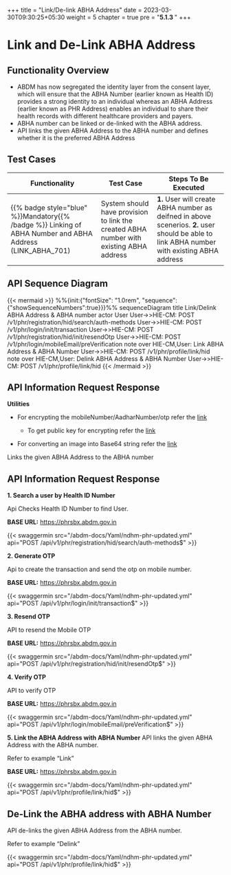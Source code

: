 +++
title = "Link/De-link ABHA Address"
date = 2023-03-30T09:30:25+05:30
weight = 5
chapter = true
pre = "<b>5.1.3 </b>"
+++

# Link and De-Link ABHA Address

## Functionality Overview 

- ABDM has now segregated the identity layer from the consent layer, which will ensure that the ABHA Number (earlier known as Health ID) provides a strong identity   to an individual whereas an ABHA Address (earlier known as PHR Address) enables an individual to share their health records with different healthcare providers and payers.
- ABHA number can be linked or de-linked with the ABHA address. 
- API links the given ABHA Address to the ABHA number and defines whether it is the preferred ABHA Address

## Test Cases

Functionality|Test Case|Steps To Be Executed|
| ----- | ----- | ----- |
{{% badge style="blue" %}}Mandatory{{% /badge %}} Linking of ABHA Number and ABHA Address (LINK_ABHA_701)|System should have provision to link the  created ABHA  number with existing ABHA address |**1.** User will create ABHA  number as deifned in above scenerios. **2.** user should be able to link ABHA  number with existing ABHA address 

## API Sequence Diagram

{{< mermaid >}}
%%{init:{"fontSize": "1.0rem", "sequence":{"showSequenceNumbers":true}}}%%
sequenceDiagram
title Link/Delink ABHA Address & ABHA number
actor User
User->>HIE-CM: POST /v1/phr/registration/hid/search/auth-methods
User->>HIE-CM: POST /v1/phr/login/init/transaction
User->>HIE-CM: POST /v1/phr/registration/hid/init/resendOtp
User->>HIE-CM: POST /v1/phr/login/mobileEmail/preVerification
note over HIE-CM,User: Link ABHA Address & ABHA Number
User->>HIE-CM: POST /v1/phr/profile/link/hid
note over HIE-CM,User: Delink ABHA Address & ABHA Number
User->>HIE-CM: POST /v1/phr/profile/link/hid
{{< /mermaid >}}


## API Information Request Response 

**Utilities**
- For encrypting the mobileNumber/AadharNumber/otp refer the [link](/abdm-docs/1-basics/encoding-rsa-encryption/#rsa-encryption)

  - To get public key for encrypting refer the [link](/abdm-docs/1-basics/encoding-rsa-encryption/#api-to-retrieve-the-public-key)

- For converting an image into Base64 string refer the [link](/abdm-docs/1-basics/encoding-rsa-encryption/#convert-image-to-base64)


Links the given ABHA Address to the ABHA number


## API Information Request Response 

**1. Search a user by Health ID Number**

Api Checks Health ID Number to find User.

**BASE URL:** https://phrsbx.abdm.gov.in

{{< swaggermin src="/abdm-docs/Yaml/ndhm-phr-updated.yml" api="POST /api/v1/phr/registration/hid/search/auth-methods$" >}}


**2. Generate OTP**

Api to create the transaction and send the otp on mobile number.

**BASE URL:** https://phrsbx.abdm.gov.in

{{< swaggermin src="/abdm-docs/Yaml/ndhm-phr-updated.yml" api="POST /api/v1/phr/login/init/transaction$" >}}

**3. Resend OTP**

API to resend the Mobile OTP

**BASE URL:** https://phrsbx.abdm.gov.in

{{< swaggermin src="/abdm-docs/Yaml/ndhm-phr-updated.yml" api="POST /api/v1/phr/registration/hid/init/resendOtp$" >}}

**4. Verify OTP**

API to verify OTP

**BASE URL:** https://phrsbx.abdm.gov.in

{{< swaggermin src="/abdm-docs/Yaml/ndhm-phr-updated.yml" api="POST /api/v1/phr/login/mobileEmail/preVerification$" >}}

**5. Link the ABHA Address with ABHA Number**
API links the given ABHA Address with the ABHA number.

Refer to example “Link”

**BASE URL:** https://phrsbx.abdm.gov.in

{{< swaggermin src="/abdm-docs/Yaml/ndhm-phr-updated.yml" api="POST /api/v1/phr/profile/link/hid$" >}}


## De-Link the ABHA address with ABHA Number

API de-links the given ABHA Address from the ABHA number.

Refer to example “Delink”

{{< swaggermin src="/abdm-docs/Yaml/ndhm-phr-updated.yml" api="POST /api/v1/phr/profile/link/hid$" >}}

